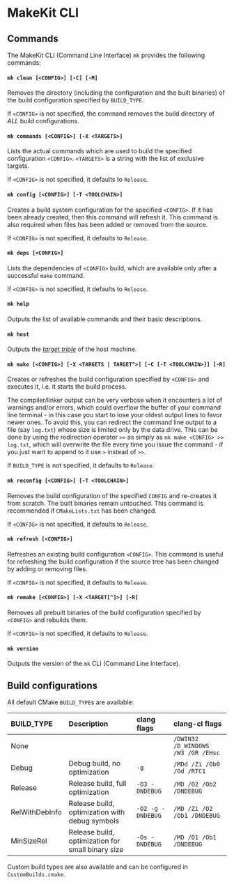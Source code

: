 # MakeKit CLI

## Commands

The MakeKit CLI (Command Line Interface) `mk` provides the following commands:

#### `mk clean [<CONFIG>] [-C] [-M]`

Removes the directory (including the configuration and the built binaries) of the build configuration specified by `BUILD_TYPE`.

If `<CONFIG>` is not specified, the command removes the build directory of *ALL* build configurations.

#### `mk commands [<CONFIG>] [-X <TARGETS>]`

Lists the actual commands which are used to build the specified configuration `<CONFIG>`. `<TARGETS>` is a string with the list of exclusive targets.

If `<CONFIG>` is not specified, it defaults to `Release`.

#### `mk config [<CONFIG>] [-T <TOOLCHAIN>]`

Creates a build system configuration for the specified `<CONFIG>`. If it has been already created, then this command will refresh it. This command is also required when files has been added or removed from the source.

If `<CONFIG>` is not specified, it defaults to `Release`.

#### `mk deps [<CONFIG>]`

Lists the dependencies of `<CONFIG>` build, which are available only after a successful `make` command.

If `<CONFIG>` is not specified, it defaults to `Release`.

#### `mk help`

Outputs the list of available commands and their basic descriptions.

#### `mk host`

Outputs the [*target triple*](https://clang.llvm.org/docs/CrossCompilation.html#target-triple) of the host machine.

#### `mk make [<CONFIG>] [-X <TARGETS | TARGET^>] [-C [-T <TOOLCHAIN>]] [-R]`

Creates or refreshes the build configuration specified by `<CONFIG>` and executes it, i.e. it starts the build process.

The compiler/linker output can be very verbose when it encounters a lot of warnings and/or errors, which could overflow the buffer of your command line terminal - in this case you start to lose your oldest output lines to favor newer ones. To avoid this, you can redirect the command line output to a file (say `log.txt`) whose size is limited only by the data drive. This can be done by using the redirection operator `>>` as simply as `mk make <CONFIG> >> log.txt`, which will overwrite the file every time you issue the command - if you just want to append to it use `>` instead of `>>`.

If `BUILD_TYPE` is not specified, it defaults to `Release`.

#### `mk reconfig [<CONFIG>] [-T <TOOLCHAIN>]`

Removes the build configuration of the specified `CONFIG` and re-creates it from scratch. The built binaries remain untouched. This command is recommended if `CMakeLists.txt` has been changed.

If `<CONFIG>` is not specified, it defaults to `Release`.

#### `mk refresh [<CONFIG>]`

Refreshes an existing build configuration `<CONFIG>`.
This command is useful for refreshing the build configuration if the source tree has been changed by adding or removing files.

If `<CONFIG>` is not specified, it defaults to `Release`.

#### `mk remake [<CONFIG>] [-X <TARGET[^]>] [-R]`

Removes all prebuilt binaries of the build configuration specified by `<CONFIG>` and rebuilds them.

If `<CONFIG>` is not specified, it defaults to `Release`.

#### `mk version`

Outputs the version of the `mk` CLI (Command Line Interface).

## Build configurations

All default CMake `BUILD_TYPE`s are available:

| BUILD_TYPE     | Description                                       | clang flags       | clang-cl flags                     |
|:---------------|:--------------------------------------------------|:------------------|:-----------------------------------|
| None           |                                                   |                   | `/DWIN32 /D_WINDOWS /W3 /GR /EHsc` |
| Debug          | Debug build, no optimization                      | `-g`              | `/MDd /Zi /Ob0 /Od /RTC1`          |
| Release        | Release build, full optimization                  | `-O3 -DNDEBUG`    | `/MD /O2 /Ob2 /DNDEBUG`            |
| RelWithDebInfo | Release build, optimization with debug symbols    | `-O2 -g -DNDEBUG` | `/MD /Zi /O2 /Ob1 /DNDEBUG`        |
| MinSizeRel     | Release build, optimization for small binary size | `-Os -DNDEBUG`    | `/MD /O1 /Ob1 /DNDEBUG`            |

Custom build types are also available and can be configured in `CustomBuilds.cmake`.
